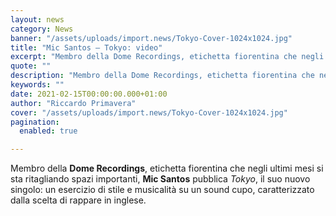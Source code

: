 ```yaml
---
layout: news
category: News
banner: "/assets/uploads/import.news/Tokyo-Cover-1024x1024.jpg"
title: "Mic Santos – Tokyo: video"
excerpt: "Membro della Dome Recordings, etichetta fiorentina che negli ultimi mesi si sta ritagliando spazi importanti, Mic Santos pubblica Tokyo, il suo nuovo singolo: un esercizio di stile e musicalità su un sound cupo, caratterizzato dalla scelta di rappare in inglese"
quote: ""
description: "Membro della Dome Recordings, etichetta fiorentina che negli ultimi mesi si sta ritagliando spazi importanti, Mic Santos pubblica Tokyo, il suo nuovo singolo: un esercizio di stile e musicalità su un sound cupo, caratterizzato dalla scelta di rappare in inglese"
keywords: ""
date: 2021-02-15T00:00:00.000+01:00
author: "Riccardo Primavera"
cover: "/assets/uploads/import.news/Tokyo-Cover-1024x1024.jpg"
pagination:
  enabled: true

---
```


Membro della **Dome Recordings**, etichetta fiorentina che negli ultimi mesi si sta ritagliando spazi importanti, **Mic Santos** pubblica _Tokyo_, il suo nuovo singolo: un esercizio di stile e musicalità su un sound cupo, caratterizzato dalla scelta di rappare in inglese.